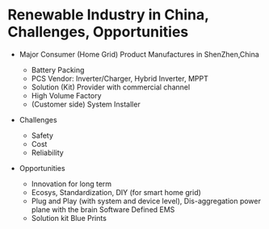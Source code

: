 # Renewable Industry in China, Challenges, Opportunities

- Major Consumer (Home Grid) Product Manufactures in ShenZhen,China
  - Battery Packing
  - PCS Vendor: Inverter/Charger, Hybrid Inverter, MPPT
  - Solution (Kit) Provider with commercial channel
  - High Volume Factory
  - (Customer side) System Installer

- Challenges  
  - Safety
  - Cost
  - Reliability 

- Opportunities  
  - Innovation for long term
  - Ecosys, Standardization, DIY (for smart home grid) 
  - Plug and Play (with system and device level), Dis-aggregation power plane with the brain Software Defined EMS
  - Solution kit Blue Prints
